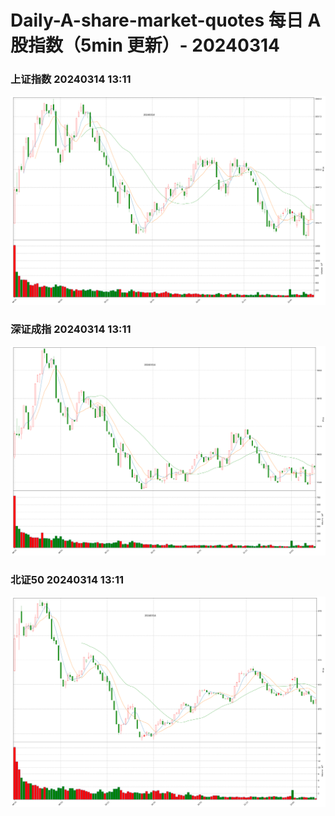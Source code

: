 
# Daily-A-share-market-quotes 每日 A 股指数（5min 更新）- 20240314

### 上证指数 20240314 13:11
![](./fig/2024/3/20240314-sh000001.png)

### 深证成指 20240314 13:11
![](./fig/2024/3/20240314-sz399001.png)

### 北证50 20240314 13:11
![](./fig/2024/3/20240314-bj899050.png)
